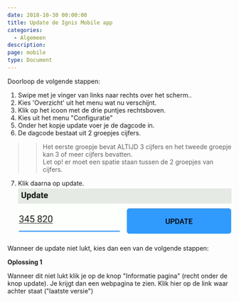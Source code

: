 ```yaml
---
date: 2018-10-30 00:00:00
title: Update de Ignis Mobile app
categories:
  - Algemeen
description:
page: mobile
type: Document
---
```


Doorloop de volgende stappen:

1. Swipe met je vinger van links naar rechts over het scherm..
2. Kies 'Overzicht' uit het menu wat nu verschijnt.
3. Klik op het icoon met de drie puntjes rechtsboven.
4. Kies uit het menu "Configuratie"
5. Onder het kopje update voer je de dagcode in.
6. De dagcode bestaat uit 2 groepjes cijfers. 
>>Het eerste groepje bevat ALTIJD 3 cijfers en het tweede groepje kan 3 of meer cijfers bevatten. <br/>
Let op! er moet een spatie staan tussen de 2 groepjes van cijfers.
7. Klik daarna op update.  ![](/images/2018-10-30-09-11-03.png)


Wanneer de update niet lukt, kies dan een van de volgende stappen:

**Oplossing 1**

Wanneer dit niet lukt klik je op de knop "Informatie pagina" (recht onder de knop update).
Je krijgt dan een webpagina te zien. Klik hier op de link waar achter staat ("laatste versie")

